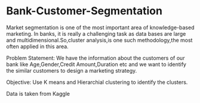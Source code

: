 # Bank-Customer-Segmentation

Market segmentation is one of the most important area of knowledge-based marketing. In banks, it is really a challenging task as data bases
are large and multidimensional.So,cluster analysis,is one such methodology,the most often applied in this area.

Problem Statement: We have the information about the customers of our bank like Age,Gender,Credit Amount,Duration etc and we want to
identify the similar customers to design a marketing strategy.

Objective: Use K means and Hierarchial clustering to identify the clusters.

Data is taken from Kaggle


